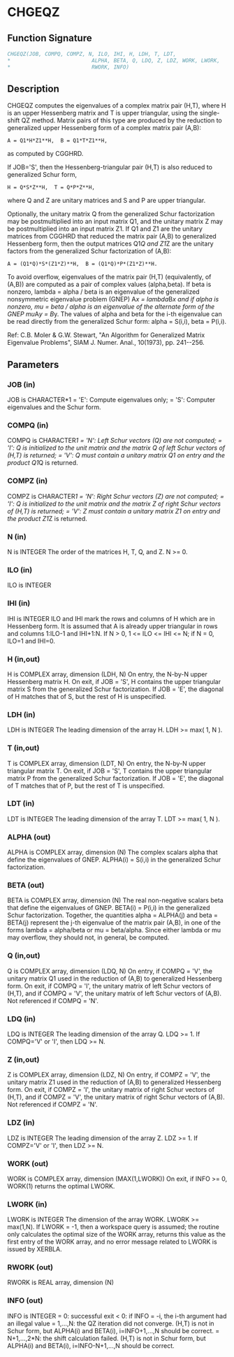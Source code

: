 # CHGEQZ

## Function Signature

```fortran
CHGEQZ(JOB, COMPQ, COMPZ, N, ILO, IHI, H, LDH, T, LDT,
*                          ALPHA, BETA, Q, LDQ, Z, LDZ, WORK, LWORK,
*                          RWORK, INFO)
```

## Description


 CHGEQZ computes the eigenvalues of a complex matrix pair (H,T),
 where H is an upper Hessenberg matrix and T is upper triangular,
 using the single-shift QZ method.
 Matrix pairs of this type are produced by the reduction to
 generalized upper Hessenberg form of a complex matrix pair (A,B):

    A = Q1*H*Z1**H,  B = Q1*T*Z1**H,

 as computed by CGGHRD.

 If JOB='S', then the Hessenberg-triangular pair (H,T) is
 also reduced to generalized Schur form,

    H = Q*S*Z**H,  T = Q*P*Z**H,

 where Q and Z are unitary matrices and S and P are upper triangular.

 Optionally, the unitary matrix Q from the generalized Schur
 factorization may be postmultiplied into an input matrix Q1, and the
 unitary matrix Z may be postmultiplied into an input matrix Z1.
 If Q1 and Z1 are the unitary matrices from CGGHRD that reduced
 the matrix pair (A,B) to generalized Hessenberg form, then the output
 matrices Q1*Q and Z1*Z are the unitary factors from the generalized
 Schur factorization of (A,B):

    A = (Q1*Q)*S*(Z1*Z)**H,  B = (Q1*Q)*P*(Z1*Z)**H.

 To avoid overflow, eigenvalues of the matrix pair (H,T)
 (equivalently, of (A,B)) are computed as a pair of complex values
 (alpha,beta).  If beta is nonzero, lambda = alpha / beta is an
 eigenvalue of the generalized nonsymmetric eigenvalue problem (GNEP)
    A*x = lambda*B*x
 and if alpha is nonzero, mu = beta / alpha is an eigenvalue of the
 alternate form of the GNEP
    mu*A*y = B*y.
 The values of alpha and beta for the i-th eigenvalue can be read
 directly from the generalized Schur form:  alpha = S(i,i),
 beta = P(i,i).

 Ref: C.B. Moler & G.W. Stewart, "An Algorithm for Generalized Matrix
      Eigenvalue Problems", SIAM J. Numer. Anal., 10(1973),
      pp. 241--256.

## Parameters

### JOB (in)

JOB is CHARACTER*1 = 'E': Compute eigenvalues only; = 'S': Computer eigenvalues and the Schur form.

### COMPQ (in)

COMPQ is CHARACTER*1 = 'N': Left Schur vectors (Q) are not computed; = 'I': Q is initialized to the unit matrix and the matrix Q of left Schur vectors of (H,T) is returned; = 'V': Q must contain a unitary matrix Q1 on entry and the product Q1*Q is returned.

### COMPZ (in)

COMPZ is CHARACTER*1 = 'N': Right Schur vectors (Z) are not computed; = 'I': Q is initialized to the unit matrix and the matrix Z of right Schur vectors of (H,T) is returned; = 'V': Z must contain a unitary matrix Z1 on entry and the product Z1*Z is returned.

### N (in)

N is INTEGER The order of the matrices H, T, Q, and Z. N >= 0.

### ILO (in)

ILO is INTEGER

### IHI (in)

IHI is INTEGER ILO and IHI mark the rows and columns of H which are in Hessenberg form. It is assumed that A is already upper triangular in rows and columns 1:ILO-1 and IHI+1:N. If N > 0, 1 <= ILO <= IHI <= N; if N = 0, ILO=1 and IHI=0.

### H (in,out)

H is COMPLEX array, dimension (LDH, N) On entry, the N-by-N upper Hessenberg matrix H. On exit, if JOB = 'S', H contains the upper triangular matrix S from the generalized Schur factorization. If JOB = 'E', the diagonal of H matches that of S, but the rest of H is unspecified.

### LDH (in)

LDH is INTEGER The leading dimension of the array H. LDH >= max( 1, N ).

### T (in,out)

T is COMPLEX array, dimension (LDT, N) On entry, the N-by-N upper triangular matrix T. On exit, if JOB = 'S', T contains the upper triangular matrix P from the generalized Schur factorization. If JOB = 'E', the diagonal of T matches that of P, but the rest of T is unspecified.

### LDT (in)

LDT is INTEGER The leading dimension of the array T. LDT >= max( 1, N ).

### ALPHA (out)

ALPHA is COMPLEX array, dimension (N) The complex scalars alpha that define the eigenvalues of GNEP. ALPHA(i) = S(i,i) in the generalized Schur factorization.

### BETA (out)

BETA is COMPLEX array, dimension (N) The real non-negative scalars beta that define the eigenvalues of GNEP. BETA(i) = P(i,i) in the generalized Schur factorization. Together, the quantities alpha = ALPHA(j) and beta = BETA(j) represent the j-th eigenvalue of the matrix pair (A,B), in one of the forms lambda = alpha/beta or mu = beta/alpha. Since either lambda or mu may overflow, they should not, in general, be computed.

### Q (in,out)

Q is COMPLEX array, dimension (LDQ, N) On entry, if COMPQ = 'V', the unitary matrix Q1 used in the reduction of (A,B) to generalized Hessenberg form. On exit, if COMPQ = 'I', the unitary matrix of left Schur vectors of (H,T), and if COMPQ = 'V', the unitary matrix of left Schur vectors of (A,B). Not referenced if COMPQ = 'N'.

### LDQ (in)

LDQ is INTEGER The leading dimension of the array Q. LDQ >= 1. If COMPQ='V' or 'I', then LDQ >= N.

### Z (in,out)

Z is COMPLEX array, dimension (LDZ, N) On entry, if COMPZ = 'V', the unitary matrix Z1 used in the reduction of (A,B) to generalized Hessenberg form. On exit, if COMPZ = 'I', the unitary matrix of right Schur vectors of (H,T), and if COMPZ = 'V', the unitary matrix of right Schur vectors of (A,B). Not referenced if COMPZ = 'N'.

### LDZ (in)

LDZ is INTEGER The leading dimension of the array Z. LDZ >= 1. If COMPZ='V' or 'I', then LDZ >= N.

### WORK (out)

WORK is COMPLEX array, dimension (MAX(1,LWORK)) On exit, if INFO >= 0, WORK(1) returns the optimal LWORK.

### LWORK (in)

LWORK is INTEGER The dimension of the array WORK. LWORK >= max(1,N). If LWORK = -1, then a workspace query is assumed; the routine only calculates the optimal size of the WORK array, returns this value as the first entry of the WORK array, and no error message related to LWORK is issued by XERBLA.

### RWORK (out)

RWORK is REAL array, dimension (N)

### INFO (out)

INFO is INTEGER = 0: successful exit < 0: if INFO = -i, the i-th argument had an illegal value = 1,...,N: the QZ iteration did not converge. (H,T) is not in Schur form, but ALPHA(i) and BETA(i), i=INFO+1,...,N should be correct. = N+1,...,2*N: the shift calculation failed. (H,T) is not in Schur form, but ALPHA(i) and BETA(i), i=INFO-N+1,...,N should be correct.

